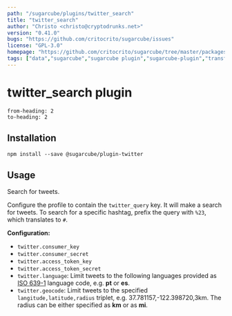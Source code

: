 ```yaml
---
path: "/sugarcube/plugins/twitter_search"
title: "twitter_search"
author: "Christo <christo@cryptodrunks.net>"
version: "0.41.0"
bugs: "https://github.com/critocrito/sugarcube/issues"
license: "GPL-3.0"
homepage: "https://github.com/critocrito/sugarcube/tree/master/packages/plugin-twitter#readme"
tags: ["data","sugarcube","sugarcube plugin","sugarcube-plugin","transformation","twitter"]
---
```

# twitter_search plugin

```toc
from-heading: 2
to-heading: 2
```

## Installation

```shell
npm install --save @sugarcube/plugin-twitter
```


## Usage

Search for tweets.

Configure the profile to contain the `twitter_query` key. It will make a
search for tweets. To search for a specific hashtag, prefix the query with
`%23`, which translates to `#`.

**Configuration:**

-   `twitter.consumer_key`
-   `twitter.consumer_secret`
-   `twitter.access_token_key`
-   `twitter.access_token_secret`
-   `twitter.language`: Limit tweets to the following languages provided as [ISO
    639-1](http://en.wikipedia.org/wiki/List_of_ISO_639-1_codes) language code,
    e.g. **pt** or **es**.
-   `twitter.geocode`: Limit tweets to the specified `langitude,latitude,radius`
    triplet, e.g. 37.781157,-122.398720,3km. The radius can be either specified
    as **km** or as **mi**.

